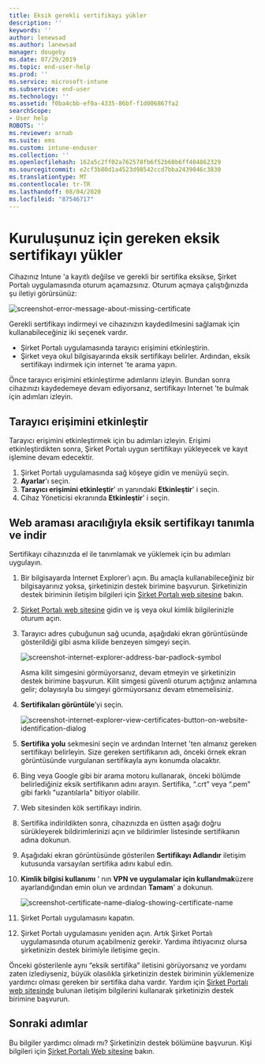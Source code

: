 ```yaml
---
title: Eksik gerekli sertifikayı yükler
description: ''
keywords: ''
author: lenewsad
ms.author: lanewsad
manager: dougeby
ms.date: 07/29/2019
ms.topic: end-user-help
ms.prod: ''
ms.service: microsoft-intune
ms.subservice: end-user
ms.technology: ''
ms.assetid: f0ba4cbb-ef0a-4335-86bf-f1d006867fa2
searchScope:
- User help
ROBOTS: ''
ms.reviewer: arnab
ms.suite: ems
ms.custom: intune-enduser
ms.collection: ''
ms.openlocfilehash: 162a5c2ff02a762578fb6f52b60b6ff404862329
ms.sourcegitcommit: e2cf3b80d1a4523d98542ccd7bba2439046c3830
ms.translationtype: MT
ms.contentlocale: tr-TR
ms.lasthandoff: 08/04/2020
ms.locfileid: "87546717"
---
```

# <a name="install-missing-certificate-required-by-your-organization"></a>Kuruluşunuz için gereken eksik sertifikayı yükler  

Cihazınız Intune 'a kayıtlı değilse ve gerekli bir sertifika eksikse, Şirket Portalı uygulamasında oturum açamazsınız. Oturum açmaya çalıştığınızda şu iletiyi görürsünüz:

![screenshot-error-message-about-missing-certificate](./media/andr-cert_install-1-cert_missing.png)

Gerekli sertifikayı indirmeyi ve cihazınızın kaydedilmesini sağlamak için kullanabileceğiniz iki seçenek vardır. 

- Şirket Portalı uygulamasında tarayıcı erişimini etkinleştirin.
- Şirket veya okul bilgisayarında eksik sertifikayı belirler. Ardından, eksik sertifikayı indirmek için internet 'te arama yapın. 

Önce tarayıcı erişimini etkinleştirme adımlarını izleyin. Bundan sonra cihazınızı kaydedemeye devam ediyorsanız, sertifikayı Internet 'te bulmak için adımları izleyin. 

## <a name="enable-browser-access"></a>Tarayıcı erişimini etkinleştir
Tarayıcı erişimini etkinleştirmek için bu adımları izleyin. Erişimi etkinleştirdikten sonra, Şirket Portalı uygun sertifikayı yükleyecek ve kayıt işlemine devam edecektir.    

1. Şirket Portalı uygulamasında sağ köşeye gidin ve menüyü seçin.  
2. **Ayarlar**'ı seçin.  
3. **Tarayıcı erişimini etkinleştir**' ın yanındaki **Etkinleştir**' i seçin.  
4. Cihaz Yöneticisi ekranında **Etkinleştir**' i seçin. 

## <a name="identify-and-download-the-missing-certificate-through-web-search"></a>Web araması aracılığıyla eksik sertifikayı tanımla ve indir
Sertifikayı cihazınızda el ile tanımlamak ve yüklemek için bu adımları uygulayın.  

1. Bir bilgisayarda Internet Explorer’ı açın. Bu amaçla kullanabileceğiniz bir bilgisayarınız yoksa, şirketinizin destek birimine başvurun. Şirketinizin destek biriminin iletişim bilgileri için [Şirket Portalı web sitesine](https://go.microsoft.com/fwlink/?linkid=2010980) bakın.

2. [Şirket Portalı web sitesine](https://go.microsoft.com/fwlink/?linkid=2010980) gidin ve iş veya okul kimlik bilgilerinizle oturum açın.

3. Tarayıcı adres çubuğunun sağ ucunda, aşağıdaki ekran görüntüsünde gösterildiği gibi asma kilide benzeyen simgeyi seçin.

    ![screenshot-internet-explorer-address-bar-padlock-symbol](./media/andr-missing-cert-ie-padlock-symbol.png)

    Asma kilit simgesini görmüyorsanız, devam etmeyin ve şirketinizin destek birimine başvurun. Kilit simgesi güvenli oturum açtığınız anlamına gelir; dolayısıyla bu simgeyi görmüyorsanız devam etmemelisiniz.

4. **Sertifikaları görüntüle**’yi seçin.

    ![screenshot-internet-explorer-view-certificates-button-on-website-identification-dialog](./media/andr-missg-cert-ie-view-cert-button.png)

5. **Sertifika yolu** sekmesini seçin ve ardından Internet 'ten almanız gereken sertifikayı belirleyin. Size gereken sertifikanın adı, önceki örnek ekran görüntüsünde vurgulanan sertifikayla aynı konumda olacaktır.

6. Bing veya Google gibi bir arama motoru kullanarak, önceki bölümde belirlediğiniz eksik sertifikanın adını arayın. Sertifika, “.crt” veya “.pem” gibi farklı "uzantılarla" bitiyor olabilir.

7. Web sitesinden kök sertifikayı indirin.

8. Sertifika indirildikten sonra, cihazınızda en üstten aşağı doğru sürükleyerek bildirimlerinizi açın ve bildirimler listesinde sertifikanın adına dokunun.

4. Aşağıdaki ekran görüntüsünde gösterilen **Sertifikayı Adlandır** iletişim kutusunda varsayılan sertifika adını kabul edin.

5. **Kimlik bilgisi kullanımı** ' nın **VPN ve uygulamalar için kullanılmak**üzere ayarlandığından emin olun ve ardından **Tamam**' a dokunun.

    ![screenshot-certificate-name-dialog-showing-certificate-name](./media/andr-missing-cert-cert-name.png)

6. Şirket Portalı uygulamasını kapatın.

7. Şirket Portalı uygulamasını yeniden açın. Artık Şirket Portalı uygulamasında oturum açabilmeniz gerekir. Yardıma ihtiyacınız olursa şirketinizin destek birimiyle iletişime geçin.

Önceki gösterilenle aynı “eksik sertifika” iletisini görüyorsanız ve yordamı zaten izlediyseniz, büyük olasılıkla şirketinizin destek biriminin yüklemenize yardımcı olması gereken bir sertifika daha vardır. Yardım için [Şirket Portalı web sitesinde](https://go.microsoft.com/fwlink/?linkid=2010980) bulunan iletişim bilgilerini kullanarak şirketinizin destek birimine başvurun.

## <a name="next-steps"></a>Sonraki adımlar  

Bu bilgiler yardımcı olmadı mı? Şirketinizin destek bölümüne başvurun. Kişi bilgileri için [Şirket Portalı Web sitesine](https://go.microsoft.com/fwlink/?linkid=2010980) bakın.  
